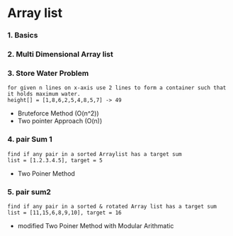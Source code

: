  # Array list

 ### 1. Basics
 ### 2. Multi Dimensional Array list
 ### 3. Store Water Problem
 ```
for given n lines on x-axis use 2 lines to form a container such that it holds maximum water.
height[] = [1,8,6,2,5,4,8,5,7] -> 49
 ```
- Bruteforce Method (O(n^2))
- Two pointer Approach (O(n))

### 4. pair Sum 1

```
find if any pair in a sorted Arraylist has a target sum
list = [1.2.3.4.5], target = 5

```
- Two Poiner Method

### 5. pair sum2

```
find if any pair in a sorted & rotated Array list has a target sum
list = [11,15,6,8,9,10], target = 16

```
- modified Two Poiner Method with Modular Arithmatic